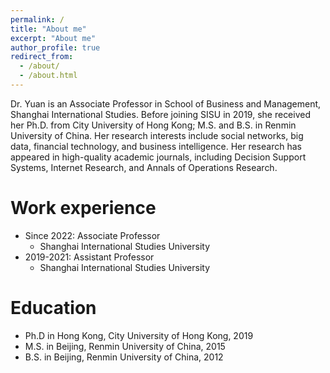 ```yaml
---
permalink: /
title: "About me"
excerpt: "About me"
author_profile: true
redirect_from: 
  - /about/
  - /about.html
---
```


Dr. Yuan is an Associate Professor in School of Business and Management, Shanghai International Studies. Before joining SISU in 2019, she received her Ph.D. from City University of Hong Kong; M.S. and B.S. in Renmin University of China. Her research interests include social networks, big data, financial technology, and business intelligence. Her research has appeared in high-quality academic journals, including Decision Support Systems, Internet Research, and Annals of Operations Research. 

Work experience
======
* Since 2022: Associate Professor
  * Shanghai International Studies University
* 2019-2021: Assistant Professor
  * Shanghai International Studies University

Education
======
* Ph.D in Hong Kong, City University of Hong Kong, 2019
* M.S. in Beijing, Renmin University of China, 2015
* B.S. in Beijing, Renmin University of China, 2012


